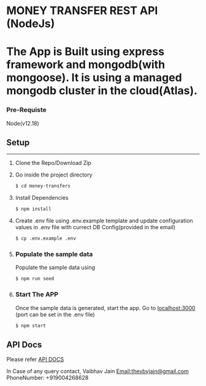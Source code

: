 # MONEY TRANSFER REST API (NodeJs)

The App is Built using express framework and mongodb(with mongoose).
It is using a managed mongodb cluster in the cloud(Atlas).  
==========================

### Pre-Requiste

Node(v12.18)

## Setup

---

1.  Clone the Repo/Download Zip

2.  Go inside the project directory

    ```sh
    $ cd money-transfers
    ```

3.  Install Dependencies

    ```sh
    $ npm install
    ```

4.  Create .env file using .env.example template and update configuration values in .env file with currect DB Config(provided in the email)
    ```sh
    $ cp .env.example .env
    ```


5)  ### Populate the sample data

    Populate the sample data using

    ```sh
    $ npm run seed
    ```
    
6)  ### Start The APP

    Once the sample data is generated, start the app. Go to [localhost:3000](localhost:3000) (port can be set in the .env file)

    ```sh
    $ npm start
    ```

## API Docs

Please refer [API DOCS](./APIDOC.MD)

In Case of any query contact,
Vaibhav Jain
[Email:thevbvjain@gmail.com](mailto:thevbvjain@gmail.com)
PhoneNumber: +919004268628
